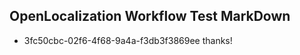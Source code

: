 ## OpenLocalization Workflow Test MarkDown
* 3fc50cbc-02f6-4f68-9a4a-f3db3f3869ee thanks!

<!--HONumber=Jul16_HO5-->


